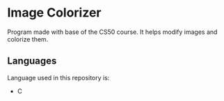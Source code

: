 # Image Colorizer
Program made with base of the CS50 course. It helps modify images and colorize them.

## Languages
Language used in this repository is:
* C
